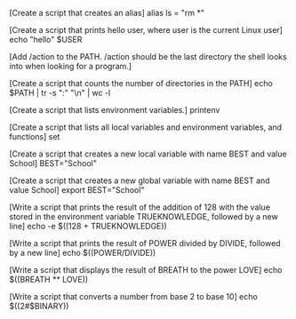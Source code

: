 [Create a script that creates an alias]
alias ls = "rm \*"

[Create a script that prints hello user, where user is the current Linux user]
echo "hello" $USER

[Add /action to the PATH. /action should be the last directory the shell looks into when looking for a program.]

[Create a script that counts the number of directories in the PATH]
echo $PATH | tr -s ":" "\n" | wc -l

[Create a script that lists environment variables.]
printenv

[Create a script that lists all local variables and environment variables, and functions]
set

[Create a script that creates a new local variable with name BEST and value School]
BEST="School"

[Create a script that creates a new global variable with name BEST and value School]
export BEST="School"

[Write a script that prints the result of the addition of 128 with the value stored in the environment variable TRUEKNOWLEDGE, followed by a new line]
echo -e $((128 + TRUEKNOWLEDGE))

[Write a script that prints the result of POWER divided by DIVIDE, followed by a new line]
echo $((POWER/DIVIDE))

[Write a script that displays the result of BREATH to the power LOVE]
echo $((BREATH \*\* LOVE))

[Write a script that converts a number from base 2 to base 10]
echo $((2#$BINARY))
